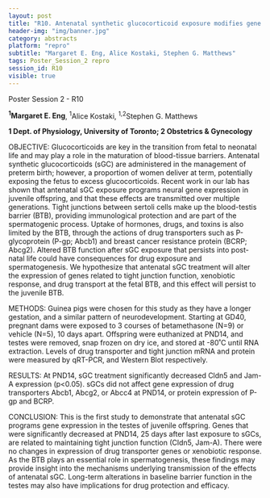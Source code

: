 ```yaml
---
layout: post
title: "R10. Antenatal synthetic glucocorticoid exposure modifies gene expression at the post-natal blood-testes barrier "
header-img: "img/banner.jpg"
category: abstracts
platform: "repro"
subtitle: "Margaret E. Eng, Alice Kostaki, Stephen G. Matthews"
tags: Poster_Session_2 repro
session_id: R10
visible: true
---
```

Poster Session 2 - R10

**<sup>1</sup>Margaret E. Eng**, <sup>1</sup>Alice Kostaki, <sup>1,2</sup>Stephen G. Matthews

__1 Dept. of Physiology, University of Toronto; 2 Obstetrics & Gynecology__

OBJECTIVE: Glucocorticoids are key in the transition from fetal to neonatal life and may play a role in the maturation of blood-tissue barriers. Antenatal synthetic glucocorticoids (sGC) are administered in the management of preterm birth; however, a proportion of women deliver at term, potentially exposing the fetus to excess glucocorticoids. Recent work in our lab has shown that antenatal sGC exposure programs neural gene expression in juvenile offspring, and that these effects are transmitted over multiple generations. Tight junctions between sertoli cells make up the blood-testis barrier (BTB), providing immunological protection and are part of the spermatogenic process. Uptake of hormones, drugs, and toxins is also limited by the BTB, through the actions of drug transporters such as P-glycoprotein (P-gp; Abcb1) and breast cancer resistance protein (BCRP; Abcg2). Altered BTB function after sGC exposure that persists into post-natal life could have consequences for drug exposure and spermatogenesis. We hypothesize that antenatal sGC treatment will alter the expression of genes related to tight junction function, xenobiotic response, and drug transport at the fetal BTB, and this effect will persist to the juvenile BTB.

METHODS: Guinea pigs were chosen for this study as they have a longer gestation, and a similar pattern of neurodevelopment. Starting at GD40, pregnant dams were exposed to 3 courses of betamethasone (N=9) or vehicle (N=5), 10 days apart. Offspring were euthanized at PND14, and testes were removed, snap frozen on dry ice, and stored at -80˚C until RNA extraction. Levels of drug transporter and tight junction mRNA and protein were measured by qRT-PCR, and Western Blot respectively.

RESULTS: At PND14, sGC treatment significantly decreased Cldn5 and Jam-A expression (p<0.05). sGCs did not affect gene expression of drug transporters Abcb1, Abcg2, or Abcc4 at PND14, or protein expression of P-gp and BCRP.

CONCLUSION: This is the first study to demonstrate that antenatal sGC programs gene expression in the testes of juvenile offspring. Genes that were significantly decreased at PND14, 25 days after last exposure to sGCs, are related to maintaining tight junction function (Cldn5, Jam-A). There were no changes in expression of drug transporter genes or xenobiotic response. As the BTB plays an essential role in spermatogenesis, these findings may provide insight into the mechanisms underlying transmission of the effects of antenatal sGC. Long-term alterations in baseline barrier function in the testes may also have implications for drug protection and efficacy.